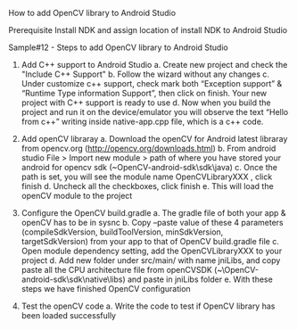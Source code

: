 How to add OpenCV library to Android Studio

Prerequisite
Install NDK and assign location of install NDK to Android Studio

Sample#12 - Steps to add OpenCV library to Android Studio

1.	Add C++ support to Android Studio
a.	Create new project and check the "Include C++ Support"
b.	Follow the wizard without any changes
c.	Under customize c++ support, check mark both “Exception support” & “Runtime Type information Support”, then click on finish. Your new project with C++ support is ready to use
d.	Now when you build the project and run it on the device/emulator you will observe the text “Hello from c++” writing inside native-app.cpp file, which is a c++ code.

2.	Add openCV libraray
a.	Download the openCV for Android latest libraray from opencv.org (http://opencv.org/downloads.html)
b.	 From android studio File > Import new module > path of where you have stored your android for opencv sdk (~OpenCV-android-sdk\sdk\java)
c.	Once the path is set, you will see the module name OpenCVLibraryXXX , click finish
d.	Uncheck all the checkboxes, click finish
e.	This will load the openCV module to the project
3.	Configure the OpenCV build.gradle
a.	The gradle file of both your app & openCV has to be in sysnc
b.	Copy –paste value of these 4 parameters (compileSdkVersion, buildToolVersion, minSdkVersion, targetSdkVersion) from your app to that of OpenCV build.gradle file
c.	Open module dependency setting, add the OpenCVLibraryXXX to your project
d.	Add new folder under src/main/ with name jniLibs, and copy paste all the CPU architecture file from openCVSDK (~\OpenCV-android-sdk\sdk\native\libs) and paste in jniLibs folder
e.	With these steps we have finished OpenCV configuration

4.	Test the openCV code
a.	Write the code to test if OpenCV library has been loaded successfully



